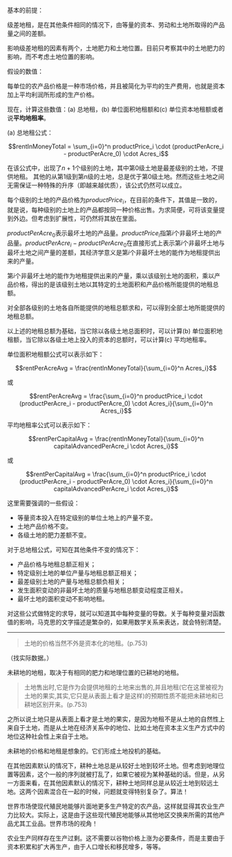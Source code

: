 基本的前提：

级差地租，是在其他条件相同的情况下，由等量的资本、劳动和土地所取得的产品量之间的差额。

影响级差地租的因素有两个，土地肥力和土地位置。目前只考察其中的土地肥力的影响，而不考虑土地位置的影响。

假设的数值：

每单位的农产品价格是一种市场价格，并且被简化为平均的生产费用，也就是资本加上平均利润所形成的生产价格。

现在，计算这些数值：(a) 总地租，(b) 单位面积地租额和(c) 单位资本地租额或者说**平均地租率**。

(a) 总地租公式：

$$rentInMoneyTotal = \sum_{i=0}^n productPrice_i \cdot (productPerAcre_i - productPerAcre_0) \cdot Acres_i$$

在该公式中，出现了$n+1$个级别的土地，其中第0级土地是最差级别的土地，不提供地租。 其他的从第1级到第n级的土地，总是优于第0级土地。然而这些土地之间无需保证一种特殊的升序（即越来越优质），该公式仍然可以成立。

每个级别的土地的产品价格为$productPrice_i$，在目前的条件下，其值是一致的，就是说，每种级别的土地上的产品都按同一种价格出售。为求简便，可将该变量提到外边。但考虑到扩展性，可仍然将其放在里面。

$productPerAcre_0$表示最坏土地的产品量。$productPrice_i$指第$i$个非最坏土地的产品量。$productPerAcre_i - productPerAcre_0$在直接形式上表示第$i$个非最坏土地与最坏土地之间产量的差额，其经济学意义是第$i$个非最坏土地的能作为地租提供出来的产量。

第$i$个非最坏土地的能作为地租提供出来的产量，乘以该级别土地的面积，乘以产品价格，得出的是该级别土地以其特定的土地面积和产品价格所能提供的地租总额。

对全部各级别的土地各自所能提供的地租总额求和，可以得到全部土地所能提供的地租总额。

以上述的地租总额为基础，当它除以各级土地总面积时，可以计算(b) 单位面积地租额，当它除以各级土地上投入的资本的总额时，可以计算(c) 平均地租率。

单位面积地租额公式可以表示如下：

$$rentPerAcreAvg = \frac{rentInMoneyTotal}{\sum_{i=0}^n Acres_i}$$

或

$$rentPerAcreAvg = \frac{\sum_{i=0}^n productPrice_i \cdot (productPerAcre_i - productPerAcre_0) \cdot Acres_i}{\sum_{i=0}^n Acres_i}$$

平均地租率公式可以表示如下：

$$rentPerCapitalAvg = \frac{rentInMoneyTotal}{\sum_{i=0}^n capitalAdvancedPerAcre_i \cdot Acres_i}$$

或

$$rentPerCapitalAvg = \frac{\sum_{i=0}^n productPrice_i \cdot (productPerAcre_i - productPerAcre_0) \cdot Acres_i}{\sum_{i=0}^n capitalAdvancedPerAcre_i \cdot Acres_i}$$

这里需要强调的一些假设：

- 等量资本投入在特定级别的单位土地上的产量不变。
- 土地产品价格不变。
- 各级土地的肥力差额不变。

对于总地租公式，可知在其他条件不变的情况下：

- 产品价格与地租总额正相关；
- 特定级别土地的单位产量与地租总额正相关；
- 最差级别土地的产量与地租总额负相关；
- 发生面积变动的非最坏土地的质量与地租总额变动程度正相关。
- 最坏土地的面积变动不影响地租。

对这些公式做特定的求导，就可以知道其中每种变量的导数。关于每种变量对函数值的影响，马克思的文字描述是繁杂的，如果用数学关系来表达，就会特别清楚。

---

> 土地的价格当然不外是资本化的地租。(p.753)

（找实际数据。）

未耕地的地租，取决于有相同的肥力和地理位置的已耕地的地租。

> 土地售出时,它是作为会提供地租的土地来出售的,并且地租(它在这里被视为土地的果实,其实,它只是从表面上看才是这样)的预期性质不能把未耕地和已耕地区别开来。(p.753)

之所以说土地只是从表面上看才是土地的果实，是因为地租不是从土地的自然性上来自于土地，而是从土地在经济关系中的地位、比如土地在资本主义生产方式中的地位这种社会性上来自于土地。

未耕地的价格和地租是想象的。它们形成土地投机的基础。

在其他因素默认的情况下，耕种土地总是从较好土地到较坏土地。但考虑到地理位置等因素，这个一般的序列就被打乱了，如果它被视为某种基础的话。但是，从另一方面来看，在其他因素默认的情况下，耕种土地同样总是从较近土地到较远土地。这两个因素混合在一起的时候，问题就变得特别复杂了。算法！

世界市场使现代殖民地能够片面地更多生产特定的农产品，这样就显得其农业生产力比较大。实际上，这是由于这些现代殖民地能够从其他地区交换来所需的其他产品尤其工业品。世界市场的视角！

农业生产同样存在生产过剩。这不需要以谷物价格上涨为必要条件，而是主要由于资本积累和扩大再生产，由于人口增长和移民增多，等等。
